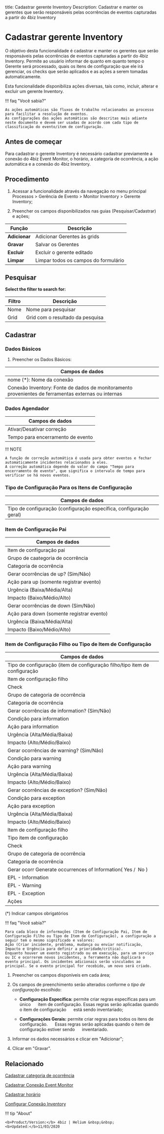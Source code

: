 title: Cadastrar gerente Inventory
Description: Cadastrar e manter os gerentes que serão responsáveis pelas ocorrências de eventos capturadas a partir do 4biz Inventory
# Cadastrar gerente Inventory

O objetivo desta funcionalidade é cadastrar e manter os gerentes que serão
responsáveis pelas ocorrências de eventos capturadas a partir do 4biz
Inventory. Permite ao usuário informar de quanto em quanto tempo o Gerente será
processado, quais os itens de configuração que ele irá gerenciar, os checks que
serão aplicados e as ações a serem tomadas automaticamente.

Esta funcionalidade disponibiliza ações diversas, tais como, incluir, alterar e
excluir um gerente Inventory.

!!! faq "Você sabia?"

    As ações automáticas são fluxos de trabalho relacionados ao processo para facilitar a resolução de eventos.  
    As configurações das ações automáticas são descritas mais adiante neste documento e devem ser usadas de acordo com cada tipo de classificação do evento/item de configuração.

Antes de começar
----------------

Para cadastrar o gerente Inventory é necessário cadastrar previamente a conexão
do 4biz Event Monitor, o horário, a categoria de ocorrência, a ação
automática e a conexão do 4biz Inventory.

Procedimento
-------------

1.  Acessar a funcionalidade através da navegação no menu principal Processos \>
    Gerência de Evento \> Monitor Inventory \> Gerente Inventory;

2.  Preencher os campos disponibilizados nas guias (Pesquisar/Cadastrar) e ações;

|Função|Descrição|
|------|---------|
|**Adicionar**|Adicionar Gerentes às grids|
|**Gravar**|Salvar os Gerentes|
|**Excluir**|Excluir o gerente editado|
|**Limpar**|Limpar todos os campos do formulário|

Pesquisar
------

**Select the filter to search for:**

|**Filtro**|**Descrição**|
|----------|-------------|
|Nome|Nome para pesquisar|
|Grid|Grid com o resultado da pesquisa|

Cadastrar
--------

### Dados Básicos

1.  Preencher os Dados Básicos:

| **Campos de dados**  |
|----------------------|
| nome (\*): Nome da conexão |
| Conexão Inventory: Fonte de dados de monitoramento provenientes de ferramentas externas ou internas |

### Dados Agendador

| **Campos de dados**        |
|----------------------------|
|Ativar/Desativar correção|
|Tempo para encerramento de evento|

!!! NOTE

    A função de correção automática é usada para obter eventos e fechar automaticamente incidentes relacionados a eles.  
    A correção automática depende do valor do campo "Tempo para encerramento de evento", que significa o intervalo de tempo para verificar se há novos eventos.

### Tipo de Configuração Para os Itens de Configuração

| **Campos de dados**                                          |
|--------------------------------------------------------------|
|Tipo de configuração (configuração específica, configuração geral)|

### Item de Configuração Pai

|**Campos de dados**|
|-------------------|
|Item de configuração pai|
|Grupo de caategoria de ocorrência|
|Categoria de ocorrência|
|Gerar ocorrências de up? (Sim/Não)|
|Ação para up (somente registrar evento)|
|Urgência (Baixa/Média/Alta)|
|Impacto (Baixo/Médio/Alto)|
|Gerar ocorrências de down (Sim/Não)|
|Ação para down (somente registrar evento)|
|Urgência (Baixa/Média/Alta)|
|Impacto (Baixo/Médio/Alto)|

### Item de Configuração Filho ou Tipo de Item de Configuração

|**Campos de dados**|
|-------------------|
|Tipo de configuração (item de configuração filho/tipo item de configuração|
|Item de configuração filho|
|Check|
|Grupo de categoria de ocorrência|
|Categoria de ocorrência|
|Gerar ocorrências de information? (Sim/Não)|
|Condição para information|
|Ação para information|
|Urgência (Alta/Média/Baixa)|
|Impacto (Alto/Médio/Baixo)|
|Gerar ocorrências de warning? (Sim/Não)|
|Condição para warning|
|Ação para warning|
|Urgência (Alta/Média/Baixa)|
|Impacto (Alto/Médio/Baixo)|
|Gerar ocorrências de exception? (Sim/Não)|
|Condição para exception|
|Ação para exception|
|Urgência (Alta/Média/Baixa)|
|Impacto (Alto/Médio/Baixo)|
|Item de configuração filho|
|Tipo item de configuração|
|Check|
|Grupo de categoria de ocorrência|
|Categoria de ocorrência|
|Gerar ocorr Generate occurrences of Information( Yes /  No )                              |
|EPL - Information|
|EPL - Warning|
|EPL - Exception|
|Ações|

(\*) Indicar campos obrigatórios

!!! faq "Você sabia?"

    Para cada bloco de informações (Item de Configuração Pai, Item de Configuração Filho ou Tipo de Item de Configuração), a configuração a seguir tem o mesmo significado e valores:   
    Ação (Criar incidente, problema, mudança ou enviar notificação, Impacto e Urgência para definir a prioridade/crítica).  
    Enquanto houver um evento registrado ou em execução, para um serviço ou IC e ocorrerem novos incidentes, a ferramenta não duplicará o evento principal. Os incidentes adicionais serão vinculados ao principal. Se o evento principal for recebido, um novo será criado.

1.  Preencher os campos disponíveis em cada área;

2.  Os campos de preenchimento serão alterados conforme o *tipo de configuração* escolhido:

    - **Configuração Específica:** permite criar regras específicas para um único
     item de configuração. Essas regras serão aplicadas quando o item de configuração
     está sendo inventariado;

    - **Configurações Gerais:** permite criar regras para todos os itens de configuração.
     Essas regras serão aplicadas quando o item de configuração estiver sendo
     inventariado.

3.  Informar os dados necessários e clicar em "Adicionar";

4.  Clicar em "Gravar".


Relacionado
-----------

[Cadastrar categoria de ocorrência](/pt-br/4biz-helium/processes/event/configuration/register-occurence-category.html)

[Cadastrar Conexão Event Monitor](/pt-br/4biz-helium/processes/event/configuration/register-event-monitor-connection.html)

[Cadastrar horário](/pt-br/4biz-helium/processes/event/configuration/register-time.html)

[Configurar Conexão Inventory](/pt-br/4biz-helium/processes/event/configuration/set-inventory-connection.html)


!!! tip "About"

    <b>Product/Version:</b> 4biz | Helium &nbsp;&nbsp;
    <b>Updated:</b>11/03/2020
